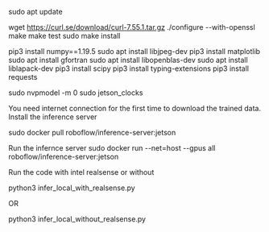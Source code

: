 sudo apt update

wget https://curl.se/download/curl-7.55.1.tar.gz
./configure --with-openssl
make
make test 
sudo make install

pip3 install numpy==1.19.5
sudo apt install libjpeg-dev
pip3 install matplotlib
sudo apt install gfortran
sudo apt install libopenblas-dev
sudo apt install liblapack-dev
pip3 install scipy
pip3 install typing-extensions
pip3 install requests

sudo nvpmodel -m 0
sudo jetson_clocks

You need internet connection for the first time to download the trained data. 
Install the inference server

sudo docker pull roboflow/inference-server:jetson

Run the infernce server
sudo docker run --net=host --gpus all roboflow/inference-server:jetson

Run the code with intel realsense or without

python3 infer_local_with_realsense.py

OR 

python3 infer_local_without_realsense.py


